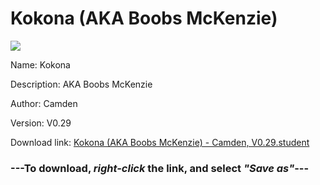 # Kokona (AKA Boobs McKenzie)

<img src = "https://raw.githubusercontent.com/Arbiter1223/Daigaku-Gurashi-Custom-Students/master/Students/Files/Kokona%20(AKA%20Boobs%20McKenzie).png">

Name: Kokona

Description: AKA Boobs McKenzie

Author: Camden

Version: V0.29

Download link: <a href="https://raw.githubusercontent.com/Arbiter1223/Daigaku-Gurashi-Custom-Students/master/Students/Files/Kokona%20(AKA%20Boobs%20McKenzie)%20-%20Camden%2C%20V0.29.student">Kokona (AKA Boobs McKenzie) - Camden, V0.29.student</a>

### ---**To download, _right-click_ the link, and select _"Save as"_**---

